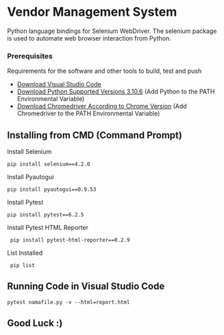 # Vendor Management System

Python language bindings for Selenium WebDriver.
The selenium package is used to automate web browser interaction from Python.

### Prerequisites

Requirements for the software and other tools to build, test and push 
- [Download Visual Studio Code](https://code.visualstudio.com/download)
- [Download Python Supported Versions 3.10.6](https://www.python.org/downloads/release/python-3106/) (Add Python to the PATH Environmental Variable)
- [Download Chromedriver According to Chrome Version](https://chromedriver.chromium.org/downloads) (Add Chromedriver to the PATH Environmental Variable)

## Installing from CMD (Command Prompt)

Install Selenium 

    pip install selenium==4.2.0

Install Pyautogui

    pip install pyautogui==0.9.53

Install Pytest

    pip install pytest==6.2.5
  
Install Pytest HTML Reporter

     pip install pytest-html-reporter==0.2.9
    
List Installed

     pip list

## Running Code in Visual Studio Code

    pytest namafile.py -v --html=report.html

## Good Luck :)
